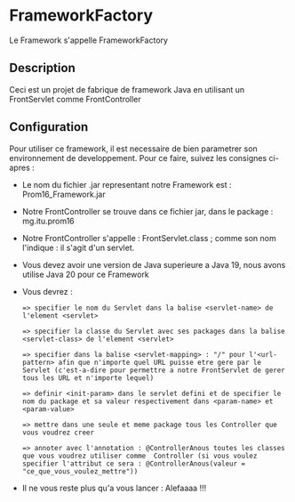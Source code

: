 # FrameworkFactory
Le Framework s'appelle FrameworkFactory

## Description
Ceci est un projet de fabrique de framework Java en utilisant un FrontServlet comme FrontController

## Configuration
Pour utiliser ce framework, il est necessaire de bien parametrer son environnement de developpement.
Pour ce faire, suivez les consignes ci-apres :
  - Le nom du fichier .jar representant notre Framework est : Prom16_Framework.jar
  - Notre FrontController se trouve dans ce fichier jar, dans le package : mg.itu.prom16
  - Notre FrontController s'appelle : FrontServlet.class ; comme son nom l'indique : il s'agit d'un servlet.
  - Vous devez avoir une version de Java superieure a Java 19, nous avons utilise Java 20 pour ce Framework
  
  - Vous devrez :
        
        => specifier le nom du Servlet dans la balise <servlet-name> de l'element <servlet>
        
        => specifier la classe du Servlet avec ses packages dans la balise <servlet-class> de l'element <servlet>

        => specifier dans la balise <servlet-mapping> : "/" pour l'<url-pattern> afin que n'importe quel URL puisse etre gere par le Servlet (c'est-a-dire pour permettre a notre FrontServlet de gerer tous les URL et n'importe lequel)

        => definir <init-param> dans le servlet defini et de specifier le nom du package et sa valeur respectivement dans <param-name> et <param-value>

        => mettre dans une seule et meme package tous les Controller que vous voudrez creer
        
        => annoter avec l'annotation : @ControllerAnous toutes les classes que vous voudrez utiliser comme  Controller (si vous voulez specifier l'attribut ce sera : @ControllerAnous(valeur = "ce_que_vous_voulez_mettre"))


  - Il ne vous reste plus qu'a vous lancer : Alefaaaa !!!